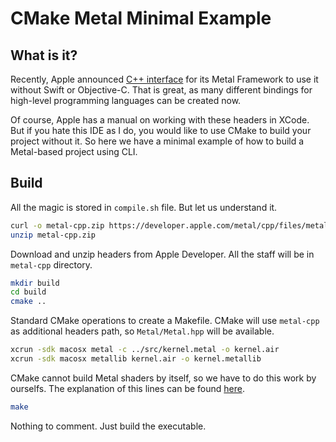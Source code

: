 CMake Metal Minimal Example
===========================


What is it?
-----------

Recently, Apple announced [C++ interface](https://developer.apple.com/metal/cpp/) for its Metal Framework to use it without Swift or Objective-C. That is great, as many different bindings for high-level programming languages can be created now.

Of course, Apple has a manual on working with these headers in XCode. But if you hate this IDE as I do, you would like to use CMake to build your project without it. So here we have a minimal example of how to build a Metal-based project using CLI.

Build
-----

All the magic is stored in `compile.sh` file. But let us understand it.

```bash
curl -o metal-cpp.zip https://developer.apple.com/metal/cpp/files/metal-cpp_macOS12_iOS15.zip
unzip metal-cpp.zip
```

Download and unzip headers from Apple Developer. All the staff will be in `metal-cpp` directory.

```bash
mkdir build
cd build
cmake ..
```

Standard CMake operations to create a Makefile. CMake will use `metal-cpp` as additional headers path, so `Metal/Metal.hpp` will be available.

```bash
xcrun -sdk macosx metal -c ../src/kernel.metal -o kernel.air
xcrun -sdk macosx metallib kernel.air -o kernel.metallib
```

CMake cannot build Metal shaders by itself, so we have to do this work by ourselfs. The explanation of this lines can be found [here](https://developer.apple.com/documentation/metal/libraries/building_a_library_with_metal_s_command-line_tools).

```bash
make
```

Nothing to comment. Just build the executable.
